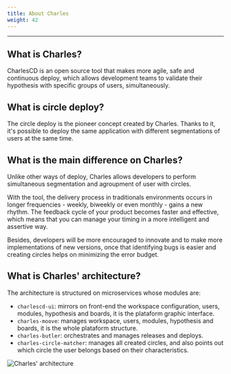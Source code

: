 ```yaml
---
title: About Charles
weight: 42
---
```


---

## What is Charles?

CharlesCD is an open source tool that makes more agile, safe and continuous deploy, which allows development teams to validate their hypothesis with specific groups of users, simultaneously.

## What is circle deploy?

The circle deploy is the pioneer concept created by Charles. Thanks to it, it's possible to deploy the same application with different segmentations of users at the same time.

## What is the main difference on Charles?

Unlike other ways of deploy, Charles allows developers to perform simultaneous segmentation and agroupment of user with circles.

With the tool, the delivery process in traditionals environments occurs in longer frequencies - weekly, biweekly or even monthly - gains a new rhythm. The feedback cycle of your product becomes faster and effective, which means that you can manage your timing in a more intelligent and assertive way. ‌

Besides, developers will be more encouraged to innovate and to make more implementations of new versions, once that identifying bugs is easier and creating circles helps on minimizing the error budget.

## What is Charles' architecture?

The architecture is structured on microservices whose modules are:

* `charlescd-ui`: mirrors on front-end the workspace configuration, users, modules, hypothesis and boards, it is the plataform graphic interface. 
* `charles-moove`: manages workspace, users, modules, hypothesis and boards, it is the whole plataform structure. 
* `charles-butler`: orchestrates and manages releases and deploys. 
* `charles-circle-matcher`: manages all created circles, and also points out which circle the user belongs based on their characteristics.

![Charles&apos; architecture](//arquitetura-charles-nova%20%282%29%20%281%29.png)
